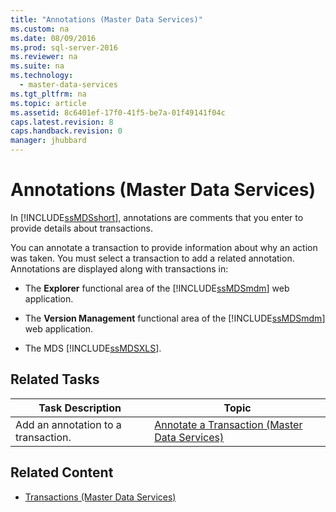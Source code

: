 ```yaml
---
title: "Annotations (Master Data Services)"
ms.custom: na
ms.date: 08/09/2016
ms.prod: sql-server-2016
ms.reviewer: na
ms.suite: na
ms.technology: 
  - master-data-services
ms.tgt_pltfrm: na
ms.topic: article
ms.assetid: 8c6401ef-17f0-41f5-be7a-01f49141f04c
caps.latest.revision: 8
caps.handback.revision: 0
manager: jhubbard
---
```

# Annotations (Master Data Services)
In [!INCLUDE[ssMDSshort](../../Topics/TopicNameContainA/tokens/ssMDSshort_md.md)], annotations are comments that you enter to provide details about transactions.  
  
 You can annotate a transaction to provide information about why an action was taken. You must select a transaction to add a related annotation. Annotations are displayed along with transactions in:  
  
-   The **Explorer** functional area of the [!INCLUDE[ssMDSmdm](../../Topics/TopicNameContainA/tokens/ssMDSmdm_md.md)] web application.  
  
-   The **Version Management** functional area of the [!INCLUDE[ssMDSmdm](../../Topics/TopicNameContainA/tokens/ssMDSmdm_md.md)] web application.  
  
-   The MDS [!INCLUDE[ssMDSXLS](../../Topics/TopicNameContainA/tokens/ssMDSXLS_md.md)].  
  
## Related Tasks  
  
|Task Description|Topic|  
|----------------------|-----------|  
|Add an annotation to a transaction.|[Annotate a Transaction (Master Data Services)](../../Topics/TopicNameContainA/Annotate-a-Transaction--Master-Data-Services-.md)|  
  
## Related Content  
  
-   [Transactions (Master Data Services)](../../Topics/TopicNameNotContainA/Transactions--Master-Data-Services-.md)